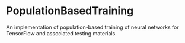 # PopulationBasedTraining
An implementation of population-based training of neural networks for TensorFlow and associated testing materials.
